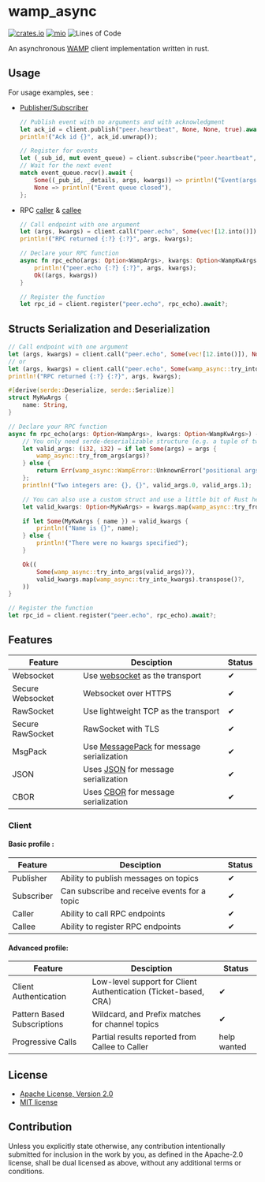 # wamp_async

[![crates.io](https://img.shields.io/crates/v/wamp_async.svg)](https://crates.io/crates/wamp_async)
[![mio](https://docs.rs/wamp_async/badge.svg)](https://docs.rs/wamp_async/)
![Lines of Code](https://tokei.rs/b1/github/elast0ny/wamp_async)

An asynchronous [WAMP](https://wamp-proto.org/) client implementation written in rust.

## Usage

For usage examples, see :

- [Publisher/Subscriber](https://github.com/elast0ny/wamp_async/blob/master/examples/pubsub.rs)

  ```rust
  // Publish event with no arguments and with acknowledgment
  let ack_id = client.publish("peer.heartbeat", None, None, true).await?;
  println!("Ack id {}", ack_id.unwrap());
  ```

  ```rust
  // Register for events
  let (_sub_id, mut event_queue) = client.subscribe("peer.heartbeat", SubscribeOptions::empty()).await?;
  // Wait for the next event
  match event_queue.recv().await {
      Some((_pub_id, _details, args, kwargs)) => println!("Event(args: {:?}, kwargs: {:?})", args, kwargs),
      None => println!("Event queue closed"),
  };
  ```

- RPC [caller](https://github.com/elast0ny/wamp_async/blob/master/examples/rpc_caller.rs) & [callee](https://github.com/elast0ny/wamp_async/blob/master/examples/rpc_callee.rs)

  ```rust
  // Call endpoint with one argument
  let (args, kwargs) = client.call("peer.echo", Some(vec![12.into()]), None).await?;
  println!("RPC returned {:?} {:?}", args, kwargs);
  ```

  ```rust
  // Declare your RPC function
  async fn rpc_echo(args: Option<WampArgs>, kwargs: Option<WampKwArgs>) -> Result<(Option<WampArgs>, Option<WampKwArgs>), WampError> {
      println!("peer.echo {:?} {:?}", args, kwargs);
      Ok((args, kwargs))
  }

  // Register the function
  let rpc_id = client.register("peer.echo", rpc_echo).await?;
  ```

## Structs Serialization and Deserialization

```rust
// Call endpoint with one argument
let (args, kwargs) = client.call("peer.echo", Some(vec![12.into()]), None).await?;
// or
let (args, kwargs) = client.call("peer.echo", Some(wamp_async::try_into_args((12,))), None).await?;
println!("RPC returned {:?} {:?}", args, kwargs);
```

```rust
#[derive(serde::Deserialize, serde::Serialize)]
struct MyKwArgs {
    name: String,
}

// Declare your RPC function
async fn rpc_echo(args: Option<WampArgs>, kwargs: Option<WampKwArgs>) -> Result<(Option<WampArgs>, Option<WampKwArgs>), WampError> {
    // You only need serde-deserializable structure (e.g. a tuple of two integers)
    let valid_args: (i32, i32) = if let Some(args) = args {
        wamp_async::try_from_args(args)?
    } else {
        return Err(wamp_async::WampError::UnknownError("positional args are required".to_string()));
    };
    println!("Two integers are: {}, {}", valid_args.0, valid_args.1);

    // You can also use a custom struct and use a little bit of Rust helpers
    let valid_kwargs: Option<MyKwArgs> = kwargs.map(wamp_async::try_from_kwargs).transpose()?;

    if let Some(MyKwArgs { name }) = valid_kwargs {
        println!("Name is {}", name);
    } else {
        println!("There were no kwargs specified");
    }

    Ok((
        Some(wamp_async::try_into_args(valid_args)?),
        valid_kwargs.map(wamp_async::try_into_kwargs).transpose()?,
    ))
}

// Register the function
let rpc_id = client.register("peer.echo", rpc_echo).await?;
```

## Features

| Feature          | Desciption                                                                             | Status |
| ---------------- | -------------------------------------------------------------------------------------- | ------ |
| Websocket        | Use [websocket](https://en.wikipedia.org/wiki/WebSocket) as the transport              | ✔      |
| Secure Websocket | Websocket over HTTPS                                                                   | ✔      |
| RawSocket        | Use lightweight TCP as the transport                                                   | ✔      |
| Secure RawSocket | RawSocket with TLS                                                                     | ✔      |
| MsgPack          | Use [MessagePack](https://en.wikipedia.org/wiki/MessagePack) for message serialization | ✔      |
| JSON             | Uses [JSON](https://en.wikipedia.org/wiki/JSON#Example) for message serialization      | ✔      |
| CBOR             | Uses [CBOR](https://cbor.io/) for message serialization                                | ✔      |

### Client

#### Basic profile :

| Feature    | Desciption                                   | Status |
| ---------- | -------------------------------------------- | ------ |
| Publisher  | Ability to publish messages on topics        | ✔      |
| Subscriber | Can subscribe and receive events for a topic | ✔      |
| Caller     | Ability to call RPC endpoints                | ✔      |
| Callee     | Ability to register RPC endpoints            | ✔      |

#### Advanced profile:

| Feature                     | Desciption                                                      | Status      |
| --------------------------- | --------------------------------------------------------------- | ----------- |
| Client Authentication       | Low-level support for Client Authentication (Ticket-based, CRA) | ✔           |
| Pattern Based Subscriptions | Wildcard, and Prefix matches for channel topics                 | ✔           |
| Progressive Calls           | Partial results reported from Callee to Caller                  | help wanted |

## License

- [Apache License, Version 2.0](http://www.apache.org/licenses/LICENSE-2.0)
- [MIT license](http://opensource.org/licenses/MIT)

## Contribution

Unless you explicitly state otherwise, any contribution intentionally submitted
for inclusion in the work by you, as defined in the Apache-2.0 license, shall be
dual licensed as above, without any additional terms or conditions.
